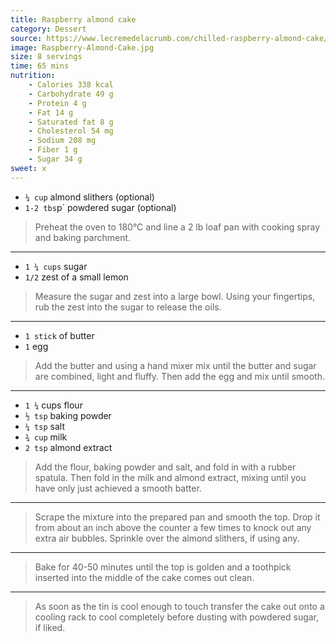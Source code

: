 ```yaml
---
title: Raspberry almond cake
category: Dessert
source: https://www.lecremedelacrumb.com/chilled-raspberry-almond-cake/
image: Raspberry-Almond-Cake.jpg
size: 8 servings
time: 65 mins
nutrition:
	- Calories 338 kcal
	- Carbohydrate 49 g
	- Protein 4 g
	- Fat 14 g
	- Saturated fat 8 g
	- Cholesterol 54 mg
	- Sodium 208 mg
	- Fiber 1 g
	- Sugar 34 g
sweet: x
---
```


* `¼ cup` almond slithers (optional)
* `1-2 tbs`p` powdered sugar (optional)

> Preheat the oven to 180°C and line a 2 lb loaf pan with cooking spray and baking parchment.

---

* `1 ¼ cups` sugar
* `1/2` zest of a small lemon

> Measure the sugar and zest into a large bowl. Using your fingertips, rub the zest into the sugar to release the oils.

---

* `1 stick` of butter
* `1` egg

> Add the butter and using a hand mixer mix until the butter and sugar are combined, light and fluffy. Then add the egg and mix until smooth.

---

* `1 ¼` cups flour
* `½ tsp` baking powder
* `¼ tsp` salt
* `¾ cup` milk
* `2 tsp` almond extract

> Add the flour, baking powder and salt, and fold in with a rubber spatula. Then fold in the milk and almond extract, mixing until you have only just achieved a smooth batter.

---

> Scrape the mixture into the prepared pan and smooth the top. Drop it from about an inch above the counter a few times to knock out any extra air bubbles. Sprinkle over the almond slithers, if using any.

---

> Bake for 40-50 minutes until the top is golden and a toothpick inserted into the middle of the cake comes out clean.

---

> As soon as the tin is cool enough to touch transfer the cake out onto a cooling rack to cool completely before dusting with powdered sugar, if liked.